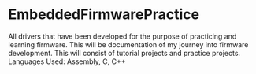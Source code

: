 # EmbeddedFirmwarePractice
All drivers that have been developed for the purpose of practicing and learning firmware. 
This will be documentation of my journey into firmware development. This will consist of tutorial projects and practice projects.
Languages Used: Assembly, C, C++
